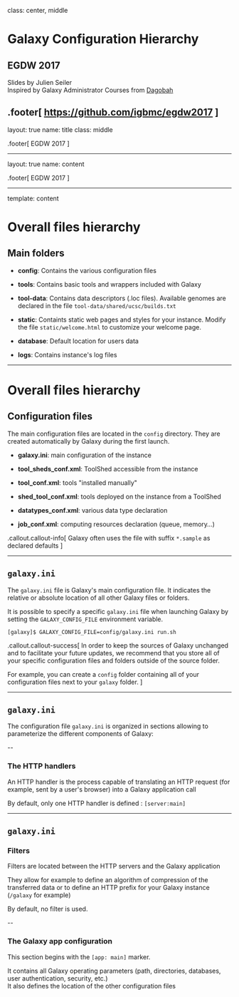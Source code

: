 class: center, middle

# Galaxy Configuration Hierarchy

## EGDW 2017

Slides by Julien Seiler<br/>
Inspired by Galaxy Administrator Courses from [Dagobah](https://github.com/martenson/dagobah-training)

.footer[
https://github.com/igbmc/egdw2017
]
---

layout: true
name: title
class: middle

.footer[
EGDW 2017
]

---

layout: true
name: content

.footer[
EGDW 2017
]

---

template: content

# Overall files hierarchy

## Main folders

- **config**: Contains the various configuration files

- **tools**: Contains basic tools and wrappers included with Galaxy

- **tool-data**: Contains data descriptors (.loc files).
Available genomes are declared in the file `tool-data/shared/ucsc/builds.txt`

- **static**: Containts static web pages and styles for your instance.
Modify the file `static/welcome.html` to customize your welcome page.

- **database**: Default location for users data

- **logs**: Contains instance's log files

---

# Overall files hierarchy

## Configuration files

The main configuration files are located in the `config` directory.
They are created automatically by Galaxy during the first launch.

- **galaxy.ini**: main configuration of the instance

- **tool_sheds_conf.xml**: ToolShed accessible from the instance

- **tool_conf.xml**: tools "installed manually"

- **shed_tool_conf.xml**: tools deployed on the instance from a ToolShed

- **datatypes_conf.xml**: various data type declaration

- **job_conf.xml**: computing resources declaration (queue, memory…)

.callout.callout-info[
Galaxy often uses the file with suffix `*.sample` as declared defaults
]

---

## `galaxy.ini`

The `galaxy.ini` file is Galaxy's main configuration file. It indicates the relative or absolute location of all other Galaxy files or folders.

It is possible to specify a specific `galaxy.ini` file when launching Galaxy by setting the `GALAXY_CONFIG_FILE` environment variable.

```shell
[galaxy]$ GALAXY_CONFIG_FILE=config/galaxy.ini run.sh
```

.callout.callout-success[
In order to keep the sources of Galaxy unchanged and to facilitate your future updates, we recommend that you store all of your specific configuration files and folders outside of the source folder.

For example, you can create a `config` folder containing all of your configuration files next to your `galaxy` folder.
]

---

## `galaxy.ini`

The configuration file `galaxy.ini` is organized in sections allowing to parameterize the different components of Galaxy:

--

### The HTTP handlers

An HTTP handler is the process capable of translating an HTTP request (for example, sent by a user's browser) into a Galaxy application call

By default, only one HTTP handler is defined : `[server:main]`

---

## `galaxy.ini`

### Filters

Filters are located between the HTTP servers and the Galaxy application

They allow for example to define an algorithm of compression of the transferred data or to define an HTTP prefix for your Galaxy instance (`/galaxy` for example)

By default, no filter is used.

--

### The Galaxy app configuration

This section begins with the `[app: main]` marker.

It contains all Galaxy operating parameters (path, directories, databases, user authentication, security, etc.)<br/>
It also defines the location of the other configuration files
